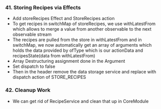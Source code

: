 ### 41. Storing Recipes via Effects

* Add storeRecipes Effect and StoreRecipes action
* To get recipes in switchMap of storeRecipes, we use withLatestFrom which allows to merge a value from another observable to the next observable stream
* The recipes are pulled from the store in withLatestFrom and in switchMap, we now automatically get an array of arguments which holds the data provided by ofType which is our actionData and recipesState(data from withLatestFrom)
* Array Destructuring assignment done in the Argument
* Set dispatch to false
* Then in the header remove the data storage service and replace with dispatch action of STORE_RECIPES

### 42. Cleanup Work

* We can get rid of RecipeService and clean that up in CoreModule